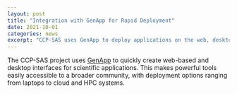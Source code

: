 ```yaml
---
layout: post
title: "Integration with GenApp for Rapid Deployment"
date: 2021-10-01
categories: news
excerpt: "CCP-SAS uses GenApp to deploy applications on the web, desktop, or HPC systems."
---
```


The CCP-SAS project uses [GenApp](https://www.genapp.rocks/) to quickly create web-based and desktop interfaces for scientific applications. This makes powerful tools easily accessible to a broader community, with deployment options ranging from laptops to cloud and HPC systems.
